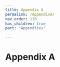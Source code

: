```yaml
---
title: Appendix A
permalink: /AppendixA/
nav_order: 110
has_children: true
part: "Appendices"

---
```

# Appendix A
